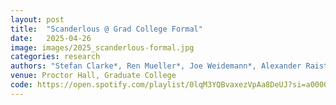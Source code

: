 ```yaml
---
layout: post
title:  "Scanderlous @ Grad College Formal"
date:   2025-04-26
image: images/2025_scanderlous-formal.jpg
categories: research    
authors: "Stefan Clarke*, Ren Mueller*, Joe Weidemann*, Alexander Raistrick*, Matt Schulz*, Dylan Blau-Edelstein*, Mustafa Alper Gunes*, Samuel Day-Weiss*, (*equal contribution)"
venue: Proctor Hall, Graduate College
code: https://open.spotify.com/playlist/0lqM3YQBvaxezVpAa8DeUJ?si=a0000dd9b2b04268
---
```

    